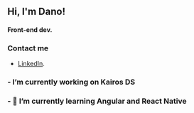 ## Hi, I'm Dano!

#### Front-end dev.

### Contact me
  - [LinkedIn](https://www.linkedin.com/in/daniel-barrios-profile/).






### - I’m currently working on Kairos DS
### - 🌱 I’m currently learning Angular and React Native
<!--
**Daniel-Barrios-J/Daniel-Barrios-J** is a ✨ _special_ ✨ repository because its `README.md` (this file) appears on your GitHub profile.

Here are some ideas to get you started:

- 🔭 I’m currently working on ...
- 🌱 I’m currently learning ...
- 👯 I’m looking to collaborate on ...
- 🤔 I’m looking for help with ...
- 💬 Ask me about ...
- 📫 How to reach me: ...
- 😄 Pronouns: ...
- ⚡ Fun fact: ...
-->
